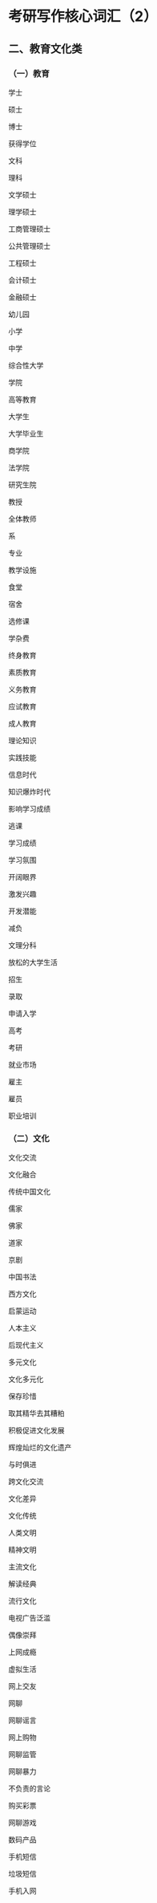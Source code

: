 # 考研写作核心词汇（2）

## 二、教育文化类

### （一）教育



学士

硕士

博士

获得学位

文科

理科

文学硕士

理学硕士

工商管理硕士

公共管理硕士

工程硕士

会计硕士

金融硕士

幼儿园

小学

中学

综合性大学

学院

高等教育

大学生

大学毕业生

商学院

法学院

研究生院

教授

全体教师

系

专业

教学设施

食堂

宿舍

选修课

学杂费

终身教育

素质教育

义务教育

应试教育

成人教育

理论知识

实践技能

信息时代

知识爆炸时代

影响学习成绩

逃课

学习成绩

学习氛围

开阔眼界

激发兴趣

开发潜能

减负

文理分科

放松的大学生活

招生

录取

申请入学

高考

考研

就业市场

雇主

雇员

职业培训



### （二）文化



文化交流

文化融合

传统中国文化

儒家

佛家

道家

京剧

中国书法

西方文化

启蒙运动

人本主义

后现代主义

多元文化

文化多元化

保存珍惜

取其精华去其糟粕

积极促进文化发展

辉煌灿烂的文化遗产

与时俱进

跨文化交流

文化差异

文化传统

人类文明

精神文明

主流文化

解读经典

流行文化

电视广告泛滥

偶像崇拜

上网成瘾

虚拟生活

网上交友

网聊

网聊谣言

网上购物

网聊监管

网聊暴力

不负责的言论

购买彩票

网聊游戏

数码产品

手机短信

垃圾短信

手机入网